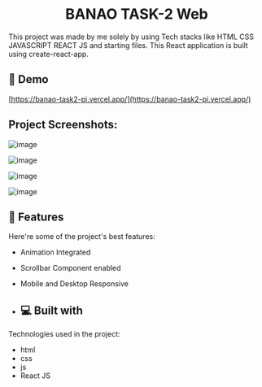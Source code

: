 <h1 align="center" id="title">BANAO TASK-2 Web</h1>

<p id="description">This project was made by me solely by using Tech stacks like HTML CSS JAVASCRIPT REACT JS and starting files. This React application is built using create-react-app.</p>

<h2>🚀 Demo</h2>

[https://banao-task2-pi.vercel.app/](https://banao-task2-pi.vercel.app/)

<h2>Project Screenshots:</h2>

![image](https://github.com/Shivam250702/Banao-Task2/assets/103785990/4ab9d670-4f1a-4a42-b104-e5c12e88f273)

![image](https://github.com/Shivam250702/Banao-Task2/assets/103785990/b1a5fa63-29a5-4f52-85aa-db1e86096f58)

![image](https://github.com/Shivam250702/Banao-Task2/assets/103785990/d8538e2c-f0f2-418d-bfd4-dac55adc56b4)

![image](https://github.com/Shivam250702/Banao-Task2/assets/103785990/88757e20-b987-44be-8dd1-7d6d2a6e7228)

  
  
<h2>🧐 Features</h2>

Here're some of the project's best features:

*   Animation Integrated
*   Scrollbar Component enabled
*   Mobile and Desktop Responsive

*   <h2>💻 Built with</h2>

Technologies used in the project:

*   html
*   css
*   js
*  React JS
